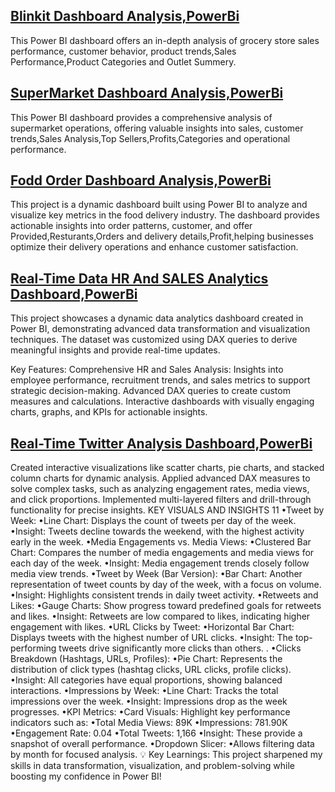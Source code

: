 ## [Blinkit Dashboard Analysis,PowerBi ](https://github.com/shakiraa125/PowerBi/blob/main/Blinkit%20Dashboard.pbix)
This Power BI dashboard offers an in-depth analysis of grocery store sales performance, customer behavior, product trends,Sales Performance,Product Categories and Outlet Summery.
## [SuperMarket Dashboard Analysis,PowerBi](https://github.com/shakiraa125/PowerBi/blob/main/Sales%20Dashboard.pbix)
This Power BI dashboard provides a comprehensive analysis of supermarket operations, offering valuable insights into sales, customer trends,Sales Analysis,Top Sellers,Profits,Categories and operational performance.
## [Fodd Order Dashboard Analysis,PowerBi](https://github.com/shakiraa125/PowerBi/blob/main/Food%20Order%20Dashboard.pbix)
This project is a dynamic dashboard built using Power BI to analyze and visualize key metrics in the food delivery industry. The dashboard provides actionable insights into order patterns, customer, and offer Provided,Resturants,Orders and delivery details,Profit,helping businesses optimize their delivery operations and enhance customer satisfaction.

## [Real-Time Data HR And SALES Analytics Dashboard,PowerBi](https://github.com/shakiraa125/PowerBi/blob/main/Zephyr-Project.pbix)
This project showcases a dynamic data analytics dashboard created in Power BI, demonstrating advanced data transformation and visualization techniques. The dataset was customized using DAX queries to derive meaningful insights and provide real-time updates.

Key Features:
Comprehensive HR and Sales Analysis: Insights into employee performance, recruitment trends, and sales metrics to support strategic decision-making.
Advanced DAX queries to create custom measures and calculations.
Interactive dashboards with visually engaging charts, graphs, and KPIs for actionable insights.

## [Real-Time Twitter Analysis Dashboard,PowerBi](https://github.com/shakiraa125/PowerBi/blob/main/RealTime%20Twitter%20Analysis/TWITTER-DASHBOARD.pbix)
Created interactive visualizations like scatter charts, pie charts, and stacked column charts for dynamic analysis.
Applied advanced DAX measures to solve complex tasks, such as analyzing engagement rates, media views, and click proportions.
Implemented multi-layered filters and drill-through functionality for precise insights.
KEY VISUALS AND INSIGHTS
11
•Tweet by Week:
•Line Chart: Displays the count of tweets per day of the week.
•Insight: Tweets decline towards the weekend, with the highest activity early in the week.
•Media Engagements vs. Media Views:
•Clustered Bar Chart: Compares the number of media engagements and media views for each day of 
the week.
•Insight: Media engagement trends closely follow media view trends.
•Tweet by Week (Bar Version):
•Bar Chart: Another representation of tweet counts by day of the week, with a focus on volume.
•Insight: Highlights consistent trends in daily tweet activity.
•Retweets and Likes:
•Gauge Charts: Show progress toward predefined goals for retweets and likes.
•Insight: Retweets are low compared to likes, indicating higher engagement with likes.
•URL Clicks by Tweet:
•Horizontal Bar Chart: Displays tweets with the highest number of URL clicks.
•Insight: The top-performing tweets drive significantly more clicks than others.
.
•Clicks Breakdown (Hashtags, URLs, Profiles):
•Pie Chart: Represents the distribution of click types (hashtag clicks, URL clicks, profile clicks).
•Insight: All categories have equal proportions, showing balanced interactions.
•Impressions by Week:
•Line Chart: Tracks the total impressions over the week.
•Insight: Impressions drop as the week progresses.
•KPI Metrics:
•Card Visuals: Highlight key performance indicators such as:
•Total Media Views: 89K
•Impressions: 781.90K
•Engagement Rate: 0.04
•Total Tweets: 1,166
•Insight: These provide a snapshot of overall performance.
•Dropdown Slicer:
•Allows filtering data by month for focused analysis.
💡 Key Learnings:
This project sharpened my skills in data transformation, visualization, and problem-solving while boosting my confidence in Power BI!
